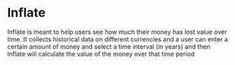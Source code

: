 # **Inflate**
Inflate is meant to help users see how much their money has lost value over time. It collects historical data on different currencies and a user can enter a certain amount of money and select a time interval (in years) and then Inflate will calculate the value of the money over that time period 
